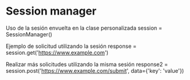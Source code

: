 # Session manager

Uso de la sesión envuelta en la clase personalizada
    session = SessionManager()

Ejemplo de solicitud utilizando la sesión
    response = session.get('https://www.example.com')

Realizar más solicitudes utilizando la misma sesión
    response2 = session.post('https://www.example.com/submit', data={'key': 'value'})